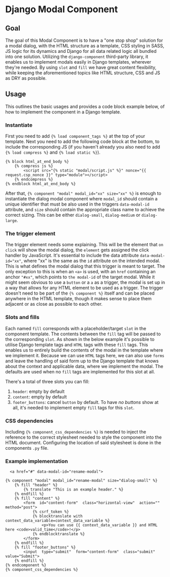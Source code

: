 # Django Modal Component

## Goal

The goal of this Modal Component is to have a "one stop shop" solution for a modal dialog, with the HTML structure as a template, CSS styling in SASS, JS logic for its dynamics and Django for all data related logic all bundled into one solution. Utilizing the `django-component` third-party library, it enables us to implement modals easily in Django templates, wherever they're needed. By using `slot` and `fill` we have great content flexibility, while keeping the aforementioned topics like HTML structure, CSS and JS as DRY as possible.

## Usage

This outlines the basic usages and provides a code block example below, of how to implement the component in a Django template.

### Instantiate

First you need to add `{% load component_tags %}` at the top of your template. Next you need to add the following code block at the bottom, to include the corresponding JS (if you haven't already you also need to add `{% load compress %}` and `{% load static %}`).

```
{% block html_at_end_body %}
    {% compress js %}
        <script src="{% static "modal/script.js" %}" nonce="{{ request.csp_nonce }}" type="module"></script>
    {% endcompress %}
{% endblock html_at_end_body %}
```

After that, `{% component "modal" modal_id="xx" size="xx" %}` is enough to instantiate the dialog modal component where `modal_id` should contain a unique identifier that must be also used in the triggers `data-modal-id` attribute, and `size` should contain the appropriate class name to achieve the correct sizing. This can be either `dialog-small`, `dialog-medium` or `dialog-large`.

### The trigger element

The trigger element needs some explaining. This will be the element that `on click` will show the modal dialog,
the `element` gets assigned the click handler by JavaScript.
It's essential to include the data attribute `data-modal-id="xx"`, where "xx" is the same as the `id` attribute on the intended modal. This is what defines the modal dialog that this trigger is meant to target. The only exception to this is when an `<a>` is used, with an `href` containing an anchor `"#xx"`, which points to `the modal-id` of the target modal.
While it might seem obvious to use a `button` or a `a` as a trigger, the modal is set up in a way that allows for any HTML element to be used as a trigger.
The trigger doesn't need to be part of the `{% component %}` itself and can be placed anywhere in the HTML template, though it makes sense to place them adjacent or as close as possible to each other.

### Slots and fills

Each named `fill` corresponds with a placeholder/target `slot` in the component template. The contents between the `fill` tag will be passed to the corresponding `slot`. As shown in the below example it's possible to utilise Django template tags and `HTML` tags with these `fill` tags. This enables us to entirely build the contents of the modal in the template where we implement it. Because we can use `HTML` tags here, we can also use `forms` and leave the handling of said form up to the Django template that knows about the context and applicable data, where we implement the modal. The defaults are used when no `fill` tags are implemented for this slot at all.

There's a total of three slots you can fill:

1.  `header`: empty by default
2.  `content`: empty by default
3.  `footer_buttons`: cancel `button` by default. To have _no buttons_ show at all, it's needed to implement empty `fill` tags for this `slot`.

### CSS dependencies

Including `{% component_css_dependencies %}` is needed to inject the reference to the correct stylesheet needed to style the component into the HTML document. Configuring the location of said stylesheet is done in the components `.py` file.

### Example implementation

```
  <a href="#" data-modal-id="rename-modal">
```

```
{% component "modal" modal_id="rename-modal" size="dialog-small" %}
	{% fill "header" %}
		{% translate "This is an example header." %}
	{% endfill %}
	{% fill "content" %}
		<form  id="content-form"  class="horizontal-view"  action=""  method="post">
			{% csrf_token %}
			{% blocktranslate with context_data_variable=context_data_variable %}
				<p>You can use {{ context_data_variable }} and HTML here <code>valid_time</code>!</p>
			{% endblocktranslate %}
		</form>
	{% endfill %}
	{% fill "footer_buttons" %}
		<input  type="submit"  form="content-form"  class="submit"  value="Submit">
	{% endfill %}
{% endcomponent %}
{% component_css_dependencies %}
```
